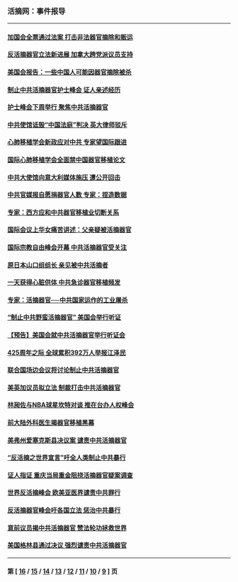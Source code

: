 ### 活摘网：事件报导
---
#### [加国会全票通过法案 打击非法器官摘除和贩运](../../pages/nf5877/n13884924.md?02180430) 
#### [反活摘器官立法新进展 加拿大跨党派议员支持](../../pages/nf5877/n13876061.md?02180430) 
#### [美国会报告：一些中国人可能因器官摘除被杀](../../pages/nf5877/n13867964.md?02180430) 
#### [制止中共活摘器官护士峰会 证人亲述经历](../../pages/nf5877/n13859007.md?02180430) 
#### [护士峰会下周举行 聚焦中共活摘器官](../../pages/nf5877/n13855418.md?02180430) 
#### [中共使馆诋毁“中国法庭”判决 英大律师驳斥](../../pages/nf5877/n13833945.md?02180430) 
#### [心肺移植学会新政应对中共 专家望国际跟进](../../pages/nf5877/n13829043.md?02180430) 
#### [国际心肺移植学会全面禁中国器官移植论文](../../pages/nf5877/n13827785.md?02180430) 
#### [中共大使馆向意大利媒体施压 遭公开回击](../../pages/nf5877/n13826038.md?02180430) 
#### [中共官媒报自愿捐器官人数 专家：捏造数据](../../pages/nf5877/n13814130.md?02180430) 
#### [专家：西方应和中共器官移植业切断关系](../../pages/nf5877/n13772828.md?02180430) 
#### [国际会议上华女痛苦讲述：父亲疑被活摘器官](../../pages/nf5877/n13771583.md?02180430) 
#### [国际宗教自由峰会开幕 中共活摘器官受关注](../../pages/nf5877/n13769995.md?02180430) 
#### [原日本山口组组长 亲见被中共活摘者](../../pages/nf5877/n13767360.md?02180430) 
#### [一天获得心脏供体 中共急诊器官移植频发](../../pages/nf5877/n13764689.md?02180430) 
#### [专家：活摘器官──中共国家运作的工业屠杀](../../pages/nf5877/n13761178.md?02180430) 
#### [“制止中共野蛮活摘器官” 美国会举行听证](../../pages/nf5877/n13735831.md?02180430) 
#### [【预告】美国会就中共活摘器官举行听证会](../../pages/nf5877/n13732843.md?02180430) 
#### [425周年之际 全球累积392万人举报江泽民](../../pages/nf5877/n13719232.md?02180430) 
#### [联合国场边会议将讨论制止中共活摘器官](../../pages/nf5877/n13656361.md?02180430) 
#### [美英加议员拟立法 制裁打击中共活摘器官](../../pages/nf5877/n13430251.md?02180430) 
#### [林昶佐与NBA球星坎特对谈 推在台办人权峰会](../../pages/nf5877/n13414467.md?02180430) 
#### [前大陆外科医生揭器官移植黑幕](../../pages/nf5877/n13401416.md?02180430) 
#### [美弗州爱塞克斯县决议案 谴责中共活摘器官](../../pages/nf5877/n13320919.md?02180430) 
#### [“反活摘之世界宣言”吁全人类制止中共暴行](../../pages/nf5877/n13259730.md?02180430) 
#### [证人指证 重庆当局重金阻挠活摘器官疑案调查](../../pages/nf5877/n13259127.md?02180430) 
#### [世界反活摘峰会 欧美亚医界谴责中共罪行](../../pages/nf5877/n13253550.md?02180430) 
#### [反活摘器官峰会吁各国立法 惩治中共暴行](../../pages/nf5877/n13245052.md?02180430) 
#### [意前议员揭中共活摘器官 赞法轮功拯救世界](../../pages/nf5877/n13203445.md?02180430) 
#### [美国格林县通过决议 强烈谴责中共活摘器官](../../pages/nf5877/n13119367.md?02180430) 

---
#### 第 [ [16](./16.md?02180430) / [15](./15.md?02180430) / [14](./14.md?02180430) / [13](./13.md?02180430) / [12](./12.md?02180430) / [11](./11.md?02180430) / [10](./10.md?02180430) / [9](./9.md?02180430) ] 页
